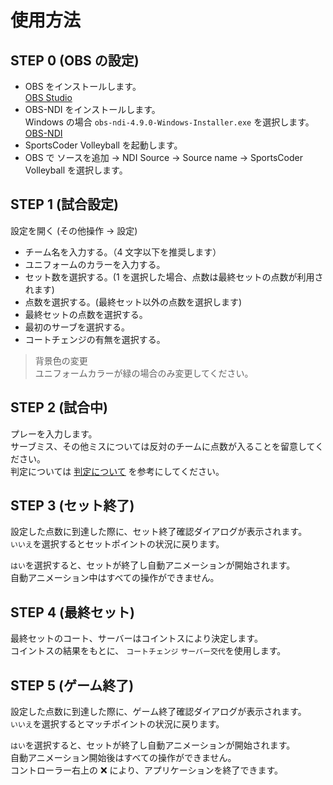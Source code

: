 # 使用方法

## STEP 0 (OBS の設定)

- OBS をインストールします。  
  [OBS Studio](https://obsproject.com/ja/download)
- OBS-NDI をインストールします。  
  Windows の場合 `obs-ndi-4.9.0-Windows-Installer.exe` を選択します。  
  [OBS-NDI](https://github.com/Palakis/obs-ndi/releases)
- SportsCoder Volleyball を起動します。
- OBS で ソースを追加 → NDI Source → Source name → SportsCoder Volleyball を選択します。

## STEP 1 (試合設定)

設定を開く (その他操作 → 設定)

- チーム名を入力する。（4 文字以下を推奨します）
- ユニフォームのカラーを入力する。
- セット数を選択する。(1 を選択した場合、点数は最終セットの点数が利用されます)
- 点数を選択する。(最終セット以外の点数を選択します)
- 最終セットの点数を選択する。
- 最初のサーブを選択する。
- コートチェンジの有無を選択する。

> 背景色の変更  
> ユニフォームカラーが緑の場合のみ変更してください。

## STEP 2 (試合中)

プレーを入力します。  
サーブミス、その他ミスについては反対のチームに点数が入ることを留意してください。  
判定については [判定について](https://github.com/rikupin1105/SportsCoder_for_Volleyball/blob/main/docs/About%20Judgement.md) を参考にしてください。

## STEP 3 (セット終了)

設定した点数に到達した際に、セット終了確認ダイアログが表示されます。  
`いいえ`を選択するとセットポイントの状況に戻ります。

`はい`を選択すると、セットが終了し自動アニメーションが開始されます。  
自動アニメーション中はすべての操作ができません。

## STEP 4 (最終セット)

最終セットのコート、サーバーはコイントスにより決定します。  
コイントスの結果をもとに、 `コートチェンジ` `サーバー交代`を使用します。

## STEP 5 (ゲーム終了)

設定した点数に到達した際に、ゲーム終了確認ダイアログが表示されます。  
`いいえ`を選択するとマッチポイントの状況に戻ります。

`はい`を選択すると、セットが終了し自動アニメーションが開始されます。  
自動アニメーション開始後はすべての操作ができません。  
コントローラー右上の ❌ により、アプリケーションを終了できます。
